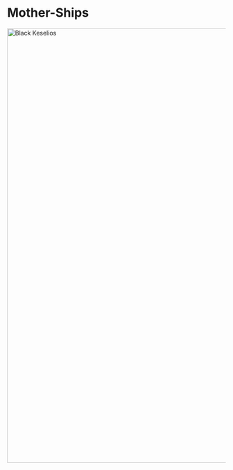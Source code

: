 # Mother-Ships

<div align="left">
    <a><img src="[https://github.com/TheGreatMegalodon/Dueling-Component/blob/main/Megs_Dueling_Images_readme/ccca5aa0d97129436edbe864a8b1d47e_tab2.png](https://media.discordapp.net/attachments/778662702662549537/1137732398642110484/Black_Keselios.png?width=1202&height=676)https://media.discordapp.net/attachments/778662702662549537/1137732398642110484/Black_Keselios.png?width=1202&height=676" width="1000" alt="Black Keselios" /></a>
</div>
